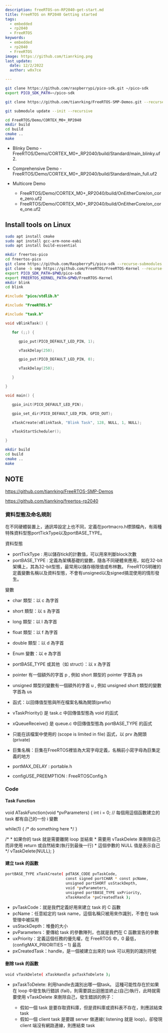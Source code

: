 ```yaml
---
description: freeRTOS-on-RP2040-get-start.md
title: FreeRTOS on RP2040 Getting started
tags:
  - embedded
  - rp2040
  - FreeRTOS
keywords:
  - embedded
  - rp2040
  - FreeRTOS
image: https://github.com/tianrking.png
last_update:
  date: 12/2/2022
  author: w0x7ce

---
```


```bash
git clone https://github.com/raspberrypi/pico-sdk.git ~/pico-sdk
export PICO_SDK_PATH=~/pico-sdk
```

```bash
git clone https://github.com/tianrking/FreeRTOS-SMP-Demos.git --recurse-submodules
```

```bash
git submodule update --init --recursive
```

```bash
cd FreeRTOS/Demo/CORTEX_M0+_RP2040
mkdir build
cd build
cmake ..
make 
```

- Blinky Demo - FreeRTOS/Demo/CORTEX_M0+_RP2040/build/Standard/main_blinky.uf2.

- Comprehensive Demo - FreeRTOS/Demo/CORTEX_M0+_RP2040/build/Standard/main_full.uf2

- Multicore Demo

  - FreeRTOS/Demo/CORTEX_M0+_RP2040/build/OnEitherCore/on_core_zero.uf2
  - FreeRTOS/Demo/CORTEX_M0+_RP2040/build/OnEitherCore/on_core_one.uf2


## Install tools on Linux

```bash
sudo apt install cmake
sudo apt install gcc-arm-none-eabi
sudo apt install build-essential
```

```bash
mkdir freertos-pico
cd freertos-pico
git clone https://github.com/RaspberryPi/pico-sdk --recurse-submodules
git clone -b smp https://github.com/FreeRTOS/FreeRTOS-Kernel --recurse-submodules
export PICO_SDK_PATH=$PWD/pico-sdk
export FREERTOS_KERNEL_PATH=$PWD/FreeRTOS-Kernel
mkdir blink
cd blink
```

```cpp title='main.c'
#include "pico/stdlib.h"

#include "FreeRTOS.h"

#include "task.h"

void vBlinkTask() {

   for (;;) {

      gpio_put(PICO_DEFAULT_LED_PIN, 1);

      vTaskDelay(250);

      gpio_put(PICO_DEFAULT_LED_PIN, 0);

      vTaskDelay(250);

   }

}

void main() {

   gpio_init(PICO_DEFAULT_LED_PIN);

   gpio_set_dir(PICO_DEFAULT_LED_PIN, GPIO_OUT);

   xTaskCreate(vBlinkTask, "Blink Task", 128, NULL, 1, NULL);

   vTaskStartScheduler();

}
```


```bash
mkdir build
cd build
cmake ..
make
```

## NOTE

https://github.com/tianrking/FreeRTOS-SMP-Demos

https://github.com/tianrking/freertos-rp2040



### 資料型態及命名規則

在不同硬體裝置上，通訊埠設定上也不同，定義在portmacro.h標頭檔內，有兩種特殊資料型態portTickType以及portBASE_TYPE。

資料型態
- portTickType : 用以儲存tick的計數值，可以用來判斷block次數
- portBASE_TYPE : 定義為架構基礎的變數，隨各不同硬體來應用，如在32-bit架構上，其為32-bit型態，最常用以儲存極限值或布林數。
FreeRTOS明確的定義變數名稱以及資料型態，不會有unsigned以及signed搞混使用的情形發生。

變數
- char 類型：以 c 為字首
- short 類型：以 s 為字首
- long 類型：以 l 為字首
- float 類型：以 f 為字首
- double 類型：以 d 為字首
- Enum 變數：以 e 為字首
- portBASE_TYPE 或其他（如 struct）：以 x 為字首
- pointer 有一個額外的字首 p , 例如 short 類型的 pointer 字首為 ps
- unsigned 類型的變數有一個額外的字首 u , 例如 unsigned short 類型的變數字首為 us

- 函式：以回傳值型態與所在檔案名稱為開頭(prefix)
- vTaskPriority() 是 task.c 中回傳值型態為 void 的函式
- xQueueReceive() 是 queue.c 中回傳值型態為 portBASE_TYPE 的函式
- 只能在該檔案中使用的 (scope is limited in file) 函式，以 prv 為開頭 (private)

- 巨集名稱：巨集在FreeRTOS裡皆為大寫字母定義，名稱前小寫字母為巨集定義的地方
- portMAX_DELAY : portable.h
- configUSE_PREEMPTION : FreeRTOSConfig.h

### Code

#### Task Function

void ATaskFunction(void *pvParameters)
{
   int i = 0;   // 每個用這個函數建立的 task 都有自己的一份 i 變數

   while(1)
   { /* do something here */ }

   /* 
    * 如果你的 task 就是需要離開 loop 並結束
    * 需要用 vTaskDelete 來刪除自己而非使用 return 或自然結束(執行到最後一行)
    * 這個參數的 NULL 值是表示自己 
    */
   vTaskDelete(NULL);
}

#### 建立 task 的函數

```bash
portBASE_TYPE xTaskCreate( pdTASK_CODE pvTaskCode,
                           const signed portCHAR * const pcName,
                           unsigned portSHORT usStackDepth,
                           void *pvParameters,
                           unsigned portBASE_TYPE uxPriority,
                           xTaskHandle *pxCreatedTask );
```

- pvTaskCode：就是我們定義好用來建立 task 的 C 函數
- pcName：任意給定的 task name，這個名稱只被用來作識別，不會在 task 管理中被採用
- usStackDepth：堆疊的大小
- pvParameters：要傳給 task 的參數陣列，也就是我們在 C 函數宣告的參數
- uxPriority：定義這個任務的優先權，在 FreeRTOS 中，0 最低，(configMAX_PRIORITIES – 1) 最高
- pxCreatedTask：handle，是一個被建立出來的 task 可以用到的識別符號

#### 刪除 task 的函數

```bash
void vTaskDelete( xTaskHandle pxTaskToDelete );
```

- pxTaskToDelete: 利用handle去識別出哪一個task。 這種可能性存在於如果在 loop 中發生執行錯誤 (fail)，則需要跳出迴圈並終止(自己)執行，此時就需要使用 vTaskDelete 來刪除自己，發生錯誤的例子：
  
  - 假如一個 task 是要存取資料庫，但是資料庫或資料表不存在，則應該結束 task
  - 假如一個 client task 是要跟 server 做連線( listening 就是 loop)，卻發現 client 端沒有網路連線，則應結束 task



